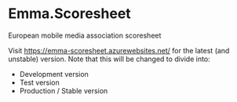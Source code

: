 Emma.Scoresheet
===============

European mobile media association scoresheet

Visit https://emma-scoresheet.azurewebsites.net/ for the latest (and unstable) version. 
Note that this will be changed to divide into: 
* Development version
* Test version
* Production / Stable version
